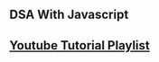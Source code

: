 ## DSA With Javascript

## [Youtube Tutorial Playlist](https://youtube.com/playlist?list=PL8p2I9GklV47TMMnPzqnkCtSOS3ebr4O7&si=qrm1t7yeJse0I3M4)